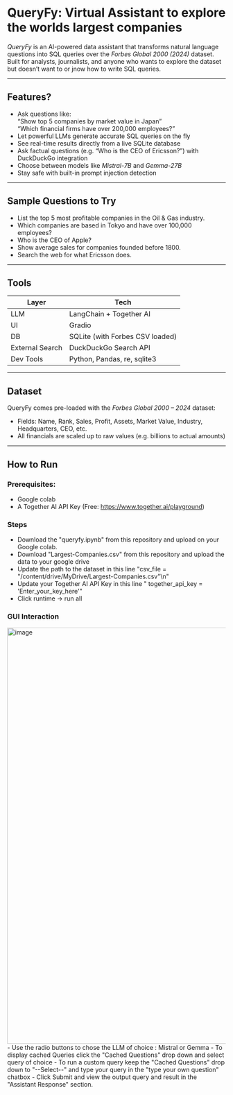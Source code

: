 # QueryFy: Virtual Assistant to explore the worlds largest companies

*QueryFy* is an AI-powered data assistant that transforms natural language questions into SQL queries over the *Forbes Global 2000 (2024)* dataset. Built for analysts, journalists, and anyone who wants to explore the dataset but doesn’t want to or jnow how to write SQL queries.

---

## Features?

- Ask questions like:  
  “Show top 5 companies by market value in Japan”  
  “Which financial firms have over 200,000 employees?”
- Let powerful LLMs generate accurate SQL queries on the fly
- See real-time results directly from a live SQLite database
- Ask factual questions (e.g. “Who is the CEO of Ericsson?”) with DuckDuckGo integration
- Choose between models like *Mistral-7B* and *Gemma-27B*
- Stay safe with built-in prompt injection detection

---

## Sample Questions to Try

- List the top 5 most profitable companies in the Oil & Gas industry.
- Which companies are based in Tokyo and have over 100,000 employees?
- Who is the CEO of Apple?
- Show average sales for companies founded before 1800.
- Search the web for what Ericsson does.

---

## Tools

| Layer | Tech |
|-------|------|
| LLM | LangChain + Together AI |
| UI | Gradio |
| DB | SQLite (with Forbes CSV loaded) |
| External Search | DuckDuckGo Search API |
| Dev Tools | Python, Pandas, re, sqlite3 |

---

## Dataset

QueryFy comes pre-loaded with the *Forbes Global 2000 – 2024* dataset:
- Fields: Name, Rank, Sales, Profit, Assets, Market Value, Industry, Headquarters, CEO, etc.
- All financials are scaled up to raw values (e.g. billions to actual amounts)

---

## How to Run

### Prerequisites:
- Google colab
- A Together AI API Key (Free: https://www.together.ai/playground)

### Steps
- Download the "queryfy.ipynb" from this repository and upload on your Google colab.
- Download "Largest-Companies.csv" from this repository and upload the data to your google drive
- Update the path to the dataset in this line "csv_file = \"/content/drive/MyDrive/Largest-Companies.csv\"\n"
- Update your Together AI API Key in this line " together_api_key = 'Enter_your_key_here'"
- Click runtime -> run all
### GUI Interaction
<img width="960" alt="image" src="https://github.com/user-attachments/assets/4556514f-9ddb-417a-81ca-e47cddbed45c" />
- Use the radio buttons to chose the LLM of choice : Mistral or Gemma 
- To display cached Queries click the "Cached Questions" drop down and select query of choice
- To run a custom query keep the "Cached Questions" drop down to "--Select--" and type your query in the "type your own question" chatbox
- Click Submit and view the output query and result in the "Assistant Response" section. 
